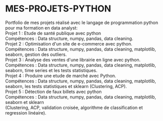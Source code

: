 # MES-PROJETS-PYTHON
Portfolio de mes projets réalisé avec le langage de programmation python pour ma formation en data analyst:   
Projet 1 : Etude de santé publique avec python  
Compétences : Data structure, numpy, pandas, data cleaning.  
Projet 2 : Optimisation d'un site de e-commerce avec python.  
Compétences : Data structure, numpy, pandas, data cleaning, matplotlib, seaborn, gestion des outliers.  
Projet 3 : Analyse des ventes d'une librairie en ligne avec python.  
Compétences : Data structure, numpy, pandas, data cleaning, matplotlib, seaborn, time series et les tests statistiques.  
Projet 4 : Produire une etude de marché avec Python.  
Compétences : Data structure, numpy, pandas, data cleaning, matplotlib, seaborn, les tests statistiques et sklearn (Clustering, ACP).  
Projet 5 : Détection de faux billets avec python  
Compétences : Data structure, numpy, pandas, data cleaning, matplotlib, seaborn et sklearn   
(Clustering, ACP, validation croisée, algorithme de classification et regression linéaire).  
